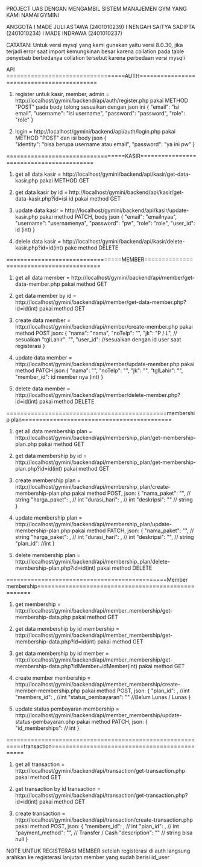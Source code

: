 PROJECT UAS DENGAN MENGAMBIL SISTEM MANAJEMEN GYM YANG KAMI NAMAI GYMINI

ANGGOTA
I MADE JULI ASTAWA (2401010239)
I NENGAH SAITYA SADIPTA (2401010234)
I MADE INDRAWA (2401010237)

CATATAN:
Untuk versi mysql yang kami gunakan yaitu versi 8.0.30, jika terjadi error saat import kemungkinan besar karena collation pada table penyebab berbedanya collation tersebut karena perbedaan versi mysqli

API
==================================AUTH==========================================

1. register untuk kasir, member, admin = http://localhost/gymini/backend/api/auth/register.php pakai METHOD "POST" pada body tolong sesuaikan dengan json ini
   {
   "email": "isi email",
   "username": "isi username",
   "password": "password",
   "role": "role"
   }

2. login = http://localhost/gymini/backend/api/auth/login.php pakai METHOD "POST" dan isi body json
   {  
   "identity": "bisa berupa username atau email",
   "password": "ya ini pw"
   }

==================================KASIR=========================================

1. get all data kasir = http://localhost/gymini/backend/api/kasir/get-data-kasir.php pakai METHOD GET

2. get data kasir by id = http://localhost/gymini/backend/api/kasir/get-data-kasir.php?id=isi id pakai method GET

3. update data kasir = http://localhost/gymini/backend/api/kasir/update-kasir.php pakai method PATCH, body json
   {
   "email": "emailnyaa",
   "username": "usernamenya",
   "password": "pw",
   "role": "role",
   "user_id": id (int)
   }

4. delele data kasir = http://localhost/gymini/backend/api/kasir/delete-kasir.php?id=id(int) pake method DELETE

=================================MEMBER=========================================

1. get all data member = http://localhost/gymini/backend/api/member/get-data-member.php pakai method GET

2. get data member by id = http://localhost/gymini/backend/api/member/get-data-member.php?id=id(int) pakai method GET

3. create data member = http://localhost/gymini/backend/api/member/create-member.php pakai method POST json:
   {
   "nama": "nama",
   "noTelp": "",
   "jk": "P / L", // sesuaikan
   "tglLahir": "",
   "user_id": //sesuaikan dengan id user saat registerasi
   }

4. update data member = http://localhost/gymini/backend/api/member/update-member.php pakai method PATCH json
   {
   "nama": "",
   "noTelp": "",
   "jk": "",
   "tglLahir": "",
   "member_id": id member nya (int)
   }

5. delete data member = http://localhost/gymini/backend/api/member/delete-member.php?id=id(int) pakai method DELETE

==============================================membership plan===========================================

1. get all data membership plan = http://localhost/gymini/backend/api/membership_plan/get-membership-plan.php pakai method GET

2. get data membership by id = http://localhost/gymini/backend/api/membership_plan/get-membership-plan.php?id=id(int) pakai method GET

3. create membership plan = http://localhost/gymini/backend/api/membership_plan/create-membership-plan.php pakai method POST, json:
   {
   "nama_paket": "", // string
   "harga_paket": , // int
   "durasi_hari": , // int
   "deskripsi": "" // string
   }

4. update membership plan = http://localhost/gymini/backend/api/membership_plan/update-membership-plan.php pakai method PATCH, json:
   {
   "nama_paket": "", // string
   "harga_paket": , // int
   "durasi_hari": , // int
   "deskripsi": "", // string
   "plan_id": //int
   }

5. delete membership plan = http://localhost/gymini/backend/api/membership_plan/delete-membership-plan.php?id=id(int) pakai method DELETE

==============================================Member membership====================================================

1. get membership = http://localhost/gymini/backend/api/member_membership/get-membership-data.php pakai method GET

2. get data membership by id membership = http://localhost/gymini/backend/api/member_membership/get-membership-data.php?id=id(int) pakai method GET

3. get data membership by id member = http://localhost/gymini/backend/api/member_membership/get-membership-data.php?idMember=idMember(int) pakai method GET

4. create member membership = http://localhost/gymini/backend/api/member_membership/create-member-membership.php pakai method POST, json:
   {
   "plan_id": , //int
   "members_id": , //int
   "status_pembayaran": "" //Belum Lunas / Lunas
   }

5. update status pembayaran membership = http://localhost/gymini/backend/api/member_membership/update-status-pembayaran.php pakai method PATCH, json:
   {
   "id_memberships": // int
   }

===========================================================transaction==============================================

1. get all transaction = http://localhost/gymini/backend/api/transaction/get-transaction.php pakai method GET

2. get transaction by id transaction = http://localhost/gymini/backend/api/transaction/get-transaction.php?id=id(int) pakai method GET

3. create transaction = http://localhost/gymini/backend/api/transaction/create-transaction.php pakai method POST, json:
   {
   "members_id": , // int
   "plan_id": , // int
   "payment_method": "", // Transfer / Cash
   "description": "" // string bisa null
   }

NOTE UNTUK REGISTERASI MEMBER
setelah registerasi di auth langsung arahkan ke registerasi lanjutan member yang sudah berisi id_user
